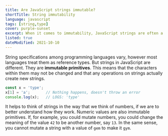 ```yaml
---
title: Are JavaScript strings immutable?
shortTitle: String immutability
language: javascript
tags: [string,type]
cover: purple-sunset
excerpt: When it comes to immutability, JavaScript strings are often a source of confusion. Yet they're not as complicated as you might expect.
listed: true
dateModified: 2021-10-10
---
```


String specifications among programming languages vary, however most languages treat them as reference types. But strings in JavaScript are different. They are **immutable primitives**. This means that the characters within them may not be changed and that any operations on strings actually create new strings.

```js
const x = 'type';
x[1] = 'a';       // Nothing happens, doesn't throw an error
console.log(x);   // LOGS: 'type'
```

It helps to think of strings in the way that we think of numbers, if we are to better understand how they work. Numeric values are also immutable primitives. If, for example, you could mutate numbers, you could change the meaning of the value `42` to be another number, say `13`. In the same sense, you cannot mutate a string with a value of `gem` to make it `gym`.
